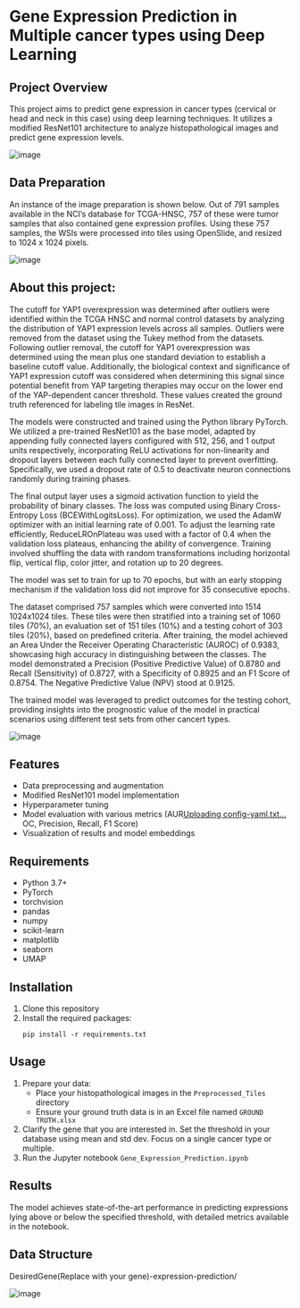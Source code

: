 # Gene Expression Prediction in Multiple cancer types using Deep Learning

## Project Overview
This project aims to predict gene expression in cancer types (cervical or head and neck in this case) using deep learning techniques. It utilizes a modified ResNet101 architecture to analyze histopathological images and predict gene expression levels.

![image](https://github.com/user-attachments/assets/6c9de619-2f32-4dba-a264-a3bdc9770be5)


## Data Preparation
An instance of the image preparation is shown below. Out of 791 samples available in the NCI’s database for TCGA-HNSC, 757 of these were tumor samples that also contained gene expression profiles. Using these 757 samples, the WSIs were processed into tiles using OpenSlide, and resized to 1024 x 1024 pixels. 
   
![image](https://github.com/user-attachments/assets/b8c34c2e-aec0-4f84-b50b-d655eb672b3c)

## About this project:
The cutoff for YAP1 overexpression was determined after outliers were identified within the TCGA HNSC and normal control datasets by analyzing the distribution of YAP1 expression levels across all samples. Outliers were removed from the dataset using the Tukey method from the datasets. Following outlier removal, the cutoff for YAP1 overexpression was determined using the mean plus one standard deviation to establish a baseline cutoff value. Additionally, the biological context and significance of YAP1 expression cutoff was considered when determining this signal since potential benefit from YAP targeting therapies may occur on the lower end of the YAP-dependent cancer threshold. These values created the ground truth referenced for labeling tile images in ResNet. 

The models were constructed and trained using the Python library PyTorch. We utilized a pre-trained ResNet101 as the base model, adapted by appending fully connected layers configured with 512, 256, and 1 output units respectively, incorporating ReLU activations for non-linearity and dropout layers between each fully connected layer to prevent overfitting. Specifically, we used a dropout rate of 0.5 to deactivate neuron connections randomly during training phases. 

The final output layer uses a sigmoid activation function to yield the probability of binary classes. The loss was computed using Binary Cross-Entropy Loss (BCEWithLogitsLoss). For optimization, we used the AdamW optimizer with an initial learning rate of 0.001. To adjust the learning rate efficiently, ReduceLROnPlateau was used with a factor of 0.4 when the validation loss plateaus, enhancing the ability of convergence. 
Training involved shuffling the data with random transformations including horizontal flip, vertical flip, color jitter, and rotation up to 20 degrees. 

The model was set to train for up to 70 epochs, but with an early stopping mechanism if the validation loss did not improve for 35 consecutive epochs.

The dataset comprised 757 samples which were converted into 1514 1024x1024 tiles. These tiles were then stratified into a training set of 1060 tiles (70%), an evaluation set of 151 tiles (10%) and a testing cohort of 303 tiles (20%), based on predefined criteria. After training, the model achieved an Area Under the Receiver Operating Characteristic (AUROC) of 0.9383, showcasing high accuracy in distinguishing between the classes. The model demonstrated a Precision (Positive Predictive Value) of 0.8780 and Recall (Sensitivity) of 0.8727, with a Specificity of 0.8925 and an F1 Score of 0.8754. The Negative Predictive Value (NPV) stood at 0.9125.

The trained model was leveraged to predict outcomes for the testing cohort, providing insights into the prognostic value of the model in practical scenarios using different test sets from other cancert types.

![image](https://github.com/user-attachments/assets/37e74bfc-f970-4253-b3ff-b3d38bf6a201)


## Features
- Data preprocessing and augmentation
- Modified ResNet101 model implementation
- Hyperparameter tuning
- Model evaluation with various metrics (AUR[Uploading config-yaml.txt…]()
OC, Precision, Recall, F1 Score)
- Visualization of results and model embeddings

## Requirements
- Python 3.7+
- PyTorch
- torchvision
- pandas
- numpy
- scikit-learn
- matplotlib
- seaborn
- UMAP

## Installation
1. Clone this repository
2. Install the required packages:
   ```
   pip install -r requirements.txt
   ```

## Usage
1. Prepare your data:
   - Place your histopathological images in the `Preprocessed_Tiles` directory
   - Ensure your ground truth data is in an Excel file named `GROUND TRUTH.xlsx`
2. Clarify the gene that you are interested in. Set the threshold in your database using mean and std dev. Focus on a single cancer type or multiple.
3. Run the Jupyter notebook `Gene_Expression_Prediction.ipynb`

## Results
The model achieves state-of-the-art performance in predicting expressions lying above or below the specified threshold, with detailed metrics available in the notebook.

## Data Structure
DesiredGene(Replace with your gene)-expression-prediction/

![image](https://github.com/user-attachments/assets/cebb4f29-633a-4537-9c7f-ddf75364842c)


